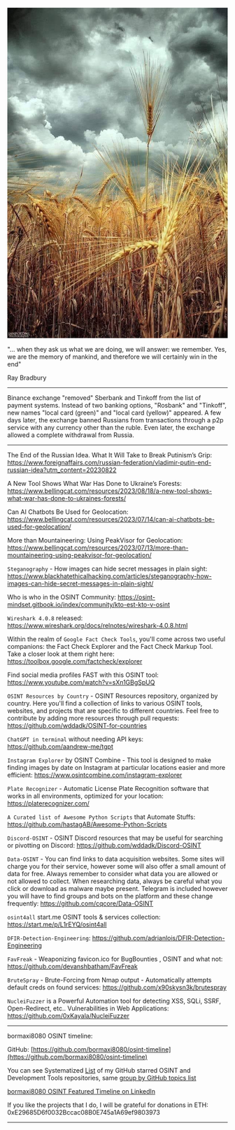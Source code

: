 ![alt text](img/22.jpg)

"... when they ask us what we are doing, we will answer: we remember. Yes, we are the memory of mankind, and therefore we will certainly win in the end"

Ray Bradbury

----

Binance exchange "removed" Sberbank and Tinkoff from the list of payment systems. Instead of two banking options, "Rosbank" and "Tinkoff", new names "local card (green)" and "local card (yellow)" appeared. A few days later, the exchange banned Russians from transactions through a p2p service with any currency other than the ruble. Even later, the exchange allowed a complete withdrawal from Russia.

----

The End of the Russian Idea. What It Will Take to Break Putinism’s Grip: https://www.foreignaffairs.com/russian-federation/vladimir-putin-end-russian-idea?utm_content=20230822

A New Tool Shows What War Has Done to Ukraine’s Forests: https://www.bellingcat.com/resources/2023/08/18/a-new-tool-shows-what-war-has-done-to-ukraines-forests/

Can AI Chatbots Be Used for Geolocation: https://www.bellingcat.com/resources/2023/07/14/can-ai-chatbots-be-used-for-geolocation/

More than Mountaineering: Using PeakVisor for Geolocation: https://www.bellingcat.com/resources/2023/07/13/more-than-mountaineering-using-peakvisor-for-geolocation/

```Steganography``` - How images can hide secret messages in plain sight: https://www.blackhatethicalhacking.com/articles/steganography-how-images-can-hide-secret-messages-in-plain-sight/

Who is who in the OSINT Community: https://osint-mindset.gitbook.io/index/community/kto-est-kto-v-osint

```Wireshark 4.0.8``` released: https://www.wireshark.org/docs/relnotes/wireshark-4.0.8.html

Within the realm of ```Google Fact Check Tools```, you'll come across two useful companions: the Fact Check Explorer and the Fact Check Markup Tool. Take a closer look at them right here: https://toolbox.google.com/factcheck/explorer

Find social media profiles FAST with this OSINT tool: https://www.youtube.com/watch?v=sXn1GBgSpUQ

```OSINT Resources by Country``` - OSINT Resources repository, organized by country. Here you'll find a collection of links to various OSINT tools, websites, and projects that are specific to different countries. Feel free to contribute by adding more resources through pull requests: https://github.com/wddadk/OSINT-for-countries

```ChatGPT in terminal``` without needing API keys: https://github.com/aandrew-me/tgpt

```Instagram Explorer``` by OSINT Combine - This tool is designed to make finding images by date on Instagram at particular locations easier and more efficient: https://www.osintcombine.com/instagram-explorer

```Plate Recognizer``` - Automatic License Plate Recognition software that works in all environments, optimized for your location: https://platerecognizer.com/

```A Curated list of Awesome Python Scripts``` that Automate Stuffs: https://github.com/hastagAB/Awesome-Python-Scripts

```Discord-OSINT``` - OSINT Discord resources that may be useful for searching or pivotting on Discord: https://github.com/wddadk/Discord-OSINT

```Data-OSINT``` - You can find links to data acquisition websites. Some sites will charge you for their service, however some will also offer a small amount of data for free. Always remember to consider what data you are allowed or not allowed to collect. When researching data, always be careful what you click or download as malware maybe present. Telegram is included however you will have to find groups and bots on the platform and these change frequently: https://github.com/cqcore/Data-OSINT

```osint4all``` start.me OSINT tools & services collection: https://start.me/p/L1rEYQ/osint4all

```DFIR-Detection-Engineering```: https://github.com/adrianlois/DFIR-Detection-Engineering

```FavFreak``` - Weaponizing favicon.ico for BugBounties , OSINT and what not: https://github.com/devanshbatham/FavFreak

```BruteSpray``` - Brute-Forcing from Nmap output - Automatically attempts default creds on found services: https://github.com/x90skysn3k/brutespray

```NucleiFuzzer``` is a Powerful Automation tool for detecting XSS, SQLi, SSRF, Open-Redirect, etc.. Vulnerabilities in Web Applications: https://github.com/0xKayala/NucleiFuzzer

----

bormaxi8080 OSINT timeline:

GitHub: [https://github.com/bormaxi8080/osint-timeline](https://github.com/bormaxi8080/osint-timeline)

You can see Systematized [List](https://github.com/bormaxi8080/github-starred-repos-builder/blob/main/starred_repos.md) of my GitHub starred OSINT and Development Tools repositories, same [group by GitHub topics list](https://github.com/bormaxi8080/starred)

[bormaxi8080 OSINT Featured Timeline on LinkedIn](https://www.linkedin.com/in/osintech/details/featured/)

If you like the projects that I do, I will be grateful for donations in ETH: 0xE29685D6f0032Bccac08B0E745a1A69ef9803973

----
